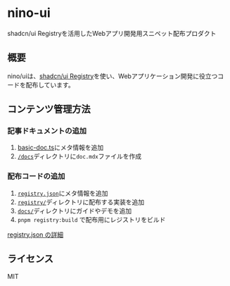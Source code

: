 # nino-ui

shadcn/ui Registryを活用したWebアプリ開発用スニペット配布プロダクト

## 概要

nino/uiは、[shadcn/ui Registry](https://ui.shadcn.com/docs/registry)を使い、Webアプリケーション開発に役立つコードを配布しています。

## コンテンツ管理方法

### 記事ドキュメントの追加

1. [basic-doc.ts](./basic-doc.ts)にメタ情報を追加
2. [`/docs`](/docs)ディレクトリに`doc.mdx`ファイルを作成

### 配布コードの追加

1. [`registry.json`](/registry.json)にメタ情報を追加
2. [`registry/`](/registry)ディレクトリに配布する実装を追加
3. [`docs/`](/docs)ディレクトリにガイドやデモを追加
4. `pnpm registry:build` で配布用にレジストリをビルド

[registry.json の詳細](https://ui.shadcn.com/docs/registry/registry-item-json)

## ライセンス

MIT
